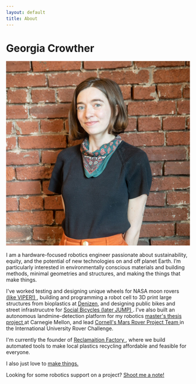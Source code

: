 ```yaml
---
layout: default
title: About
---
```

# Georgia Crowther

<img src="assets/images/headshot.jpg" class="headshot" alt="headshot">

I am a hardware-focused robotics engineer passionate about sustainability, equity, and the potential of new technologies on and off planet Earth. I’m particularly interested in environmentally conscious materials and building methods, minimal geometries and structures, and making the things that make things.

I've worked testing and designing unique wheels for NASA moon rovers <a href="https://georgiac.github.io/work_research/tw"> (like VIPER!) </a>, building and programming a robot cell to 3D print large structures from bioplastics at <a href="https://georgiac.github.io/work_research/denizen"> Denizen</a>, and designing public bikes and street infrastrucutre for <a href="https://georgiac.github.io/work_research/sobi"> Social Bicycles (later JUMP) </a>. I've also built an autonomous landmine-detection platform for my robotics <a href="https://georgiac.github.io/work_research/minebot"> master's thesis project </a> at Carnegie Mellon, and lead <a href="https://georgiac.github.io/work_research/cmr"> Cornell's Mars Rover Project Team </a> in the International University Rover Challenge.

I'm currently the founder of <a href="https://georgiac.github.io/work_research/recfac">Reclamaition Factory </a>, where we build automated tools to make local plastics recycling affordable and feasible for everyone.

I also just love to <a href="https://georgiac.github.io/projects/">make things.</a>  

Looking for some robotics support on a project? <a href="mailto:georgia.crowther@protonmail.com"> Shoot me a note!</a>